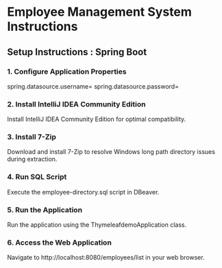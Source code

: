 
# Employee Management System Instructions

## Setup Instructions : Spring Boot

### 1.	Configure Application Properties
spring.datasource.username=<your-username>
spring.datasource.password=<your-password>
### 2.	Install IntelliJ IDEA Community Edition
Install IntelliJ IDEA Community Edition for optimal compatibility.
### 3.	Install 7-Zip
Download and install 7-Zip to resolve Windows long path directory issues during extraction.
### 4.	Run SQL Script
Execute the employee-directory.sql script in DBeaver.
### 5.	Run the Application
Run the application using the ThymeleafdemoApplication class.
### 6.	Access the Web Application
Navigate to http://localhost:8080/employees/list in your web browser.


